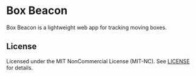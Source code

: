 # Box Beacon
Box Beacon is a lightweight web app for tracking moving boxes.

## License
Licensed under the MIT NonCommercial License (MIT-NC). See [LICENSE](LICENSE) for details.